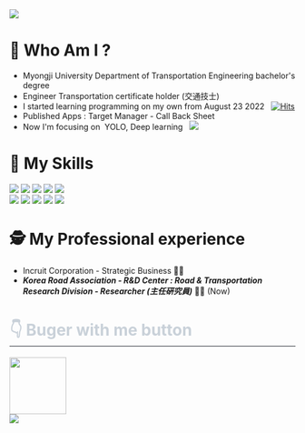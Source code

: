 <img src="https://capsule-render.vercel.app/api?type=Rect&color=auto&height=100&section=header&text=🍔imonkfcwifi🍔&fontSize=90" />

# 🍔  Who Am I ?

- Myongji University Department of Transportation Engineering bachelor's degree
- Engineer Transportation certificate holder (交通技士) 
- I started learning programming on my own from August 23 2022 &nbsp; [![Hits](https://hits.seeyoufarm.com/api/count/incr/badge.svg?url=https%3A%2F%2Fgithub.com%2Fgjbae1212%2Fimonkfcwifi&count_bg=%23000000&title_bg=%23555555&icon=visualstudiocode.svg&icon_color=%23FFFFFF&title=imonkfcwifi&edge_flat=true)](https://hits.seeyoufarm.com) 
- Published Apps : Target Manager - Call Back Sheet
- Now I'm focusing on  &nbsp;YOLO, Deep learning &nbsp; <img src="https://img.shields.io/badge/python-3776AB?style=for-the-badge&logo=python&logoColor=white">

# 🤹 My Skills

<div align=left>

<img src="https://img.shields.io/badge/html5-E34F26?style=for-the-badge&logo=html5&logoColor=white"> 
<img src="https://img.shields.io/badge/css-1572B6?style=for-the-badge&logo=css3&logoColor=white"> 
<img src="https://img.shields.io/badge/javascript-F7DF1E?style=for-the-badge&logo=javascript&logoColor=white"> 
<img src="https://img.shields.io/badge/node.js-339933?style=for-the-badge&logo=Node.js&logoColor=white">
<img src="https://img.shields.io/badge/dart-0175C2?style=for-the-badge&logo=dart&logoColor=white"> <br/>
<img src="https://img.shields.io/badge/flutter-02569B?style=for-the-badge&logo=flutter&logoColor=white"> 
<img src="https://img.shields.io/badge/python-3776AB?style=for-the-badge&logo=python&logoColor=white">
<img src="https://img.shields.io/badge/qgis-589632?style=for-the-badge&logo=qgis&logoColor=white">
<img src="https://img.shields.io/badge/autocad-E51050?style=for-the-badge&logo=autocad&logoColor=white">
<img src="https://img.shields.io/badge/mysql-4479A1?style=for-the-badge&logo=mysql&logoColor=white">


</div>

# 🕵️ My Professional experience
- Incruit Corporation - Strategic Business 🧑‍💼
- ***Korea Road Association - R&D Center : Road & Transportation Research Division - Researcher (主任硏究員)*** 🧑‍🏫 (Now)

<div style="text-align: left;">
    <h1 style="border-bottom: 1px solid #21262d; color: #c9d1d9;"> 👇 Buger with me button </h1>


 <img src="https://i.giphy.com/media/v1.Y2lkPTc5MGI3NjExdjVjd2Zhb3l2djc2eWtoeGRnZmltd2VyYzQwMnI4dHkzMTc5bHV6NiZlcD12MV9pbnRlcm5hbF9naWZfYnlfaWQmY3Q9Zw/0lGd2OXXHe4tFhb7Wh/giphy.gif" width="100"/>
    <div style="text-align: left;"> <a href=mailto:devimonkfcwifi@gmail.com> <img src="https://img.shields.io/badge/Gmail-EA4335?style=for-the-badge&logo=Gmail&logoColor=white&link=mailto:devimonkfcwifi@gmail.com"> </a>
          </div>  <br> 
    <div style="text-align: left;">  </div> 
    </div>
    
    


<!--<table><tr><td valign="top" width="50%">

<!--<img src="https://github-readme-stats.vercel.app/api?username=imonkfcwifi&show_icons=true&count_private=true&hide_border=true" align="left" style="width: 90%" />


</td><td valign="top" width="50%">

<!--<img src="https://github-readme-stats.vercel.app/api/top-langs/?username=imonkfcwifi&hide_border=true&layout=compact" align="left" style="width: 90%" />-->

  
  
<!--</td></tr></table>  

<br/> 
<a href="https://hits.seeyoufarm.com"><img src="https://hits.seeyoufarm.com/api/count/incr/badge.svg?url=https%3A%2F%2Fgithub.com%2Fimonkfcwifi&count_bg=%23000000&title_bg=%23F20000&icon=&icon_color=%23E7E7E7&title=hits&edge_flat=true"/></a>



